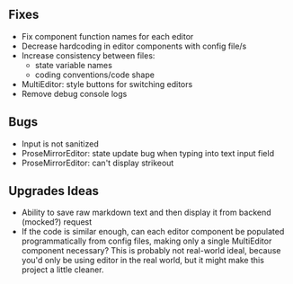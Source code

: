 ## Fixes
- Fix component function names for each editor
- Decrease hardcoding in editor components with config file/s
- Increase consistency between files:
  - state variable names
  - coding conventions/code shape
- MultiEditor: style buttons for switching editors
- Remove debug console logs



## Bugs
- Input is not sanitized
- ProseMirrorEditor: state update bug when typing into text input field
- ProseMirrorEditor: can't display strikeout



## Upgrades Ideas
- Ability to save raw markdown text and then display it from backend (mocked?) request
- If the code is similar enough, can each editor component be populated programmatically from config files, making only a single MultiEditor component necessary? This is probably not real-world ideal, because you'd only be using editor in the real world, but it might make this project a little cleaner. 